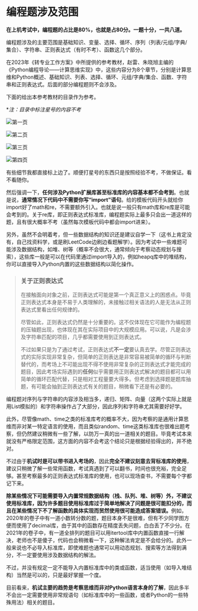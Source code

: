 # 编程题涉及范围

<b>在上机考试中，编程题的占比是80%，也就是占80分。一题十分，一共八道。</b>

编程题涉及的主要范围是基础知识、变量、选择、循环、序列（列表/元组/字典/集合）、字符串、正则表达式（有时不考）、函数这几个部分。

在2023年《转专业工作方案》中所提供的参考教材，赵雷、朱晓旭主编的《Python编程导论——计算思维实现》中，这些内容分为8个章节，分别是计算思维和Python概述、基础知识、列表、选择、循环、元组/字典/集合、函数、字符串和正则表达式。后面的部分编程题则不会涉及。

下面的给出本参考教材的目录作为参考。

**注：目录中标注星号的内容不考*

![第一页](https://pica.zhimg.com/80/v2-ccd6290db682931d5b3315533c5e7872_720w.jpeg)

![第二页](https://picx.zhimg.com/80/v2-fa72fa2f37978bb5a9658ef9166863e8_720w.jpeg)

![第三页](https://pica.zhimg.com/80/v2-bbcecf3377a1fba9486a6b12bcaac185_720w.jpeg)

![第四页](https://picx.zhimg.com/80/v2-b4eba25791e01af818481e6cf010b19f_720w.jpeg)

有些细节我都直接标上边了。顺便打星号的东西只是按照经验不考，不做保证。看不看随你。

然后强调一下，**任何涉及Python扩展库甚至标准库的内容基本都不会考到**。也就是说，**通常情况下代码中不需要你写“import”语句**。给的模板代码开头就给你import好了math和re，不需要额外引入。也就是说一般只有math库和re库是可能会考到的。关于re库，即正则表达式标准库，编程题实际上最多只会出一道这样的题，且有很大概率不考（虽然每次模板代码中都会import进来）。

另外，虽然不会明着考，但一些数据结构的知识还是建议自学一下（这书上肯定没有，自己找资料学，或是刷LeetCode边刷边看题解学）。因为考试中一些难题可能涉及数据结构，如堆、树等（概率不会很大，通常倾向于考察动态规划与搜索），这些库一般是可以在代码里通过import导入的，例如heapq库中的堆结构，你可以直接导入Python内置的这些数据结构以简化操作。

> ### 关于正则表达式
>
> 在接触面向对象之前，正则表达式可能是第一个真正意义上的困惑点。毕竟正则表达式本身是不易于人类理解的，未接触过相关语法的人是无法从正则表达式里看出任何规律的。
>
> 尽管如此，正则表达式仍然是十分重要的。这不仅体现在它可能作为编程题的压轴题出现，也体现在其在实际项目中的大规模应用。可以说，凡是会涉及字符串匹配的项目，几乎都需要使用到正则表达式。
>
> 不过如果只是为了通过考试，正则表达式**不一定**要认真去学。尽管正则表达式的实际实现非常复杂，但简单的正则表达是非常容易被简单的循环与判断替代的，而考场上不可能出现不得不使用非常复杂的正则表达式才能完成的题目，因此考场实际遇到的**任何**似乎需要用正则表达式解决的题目都可以用简单的循环匹配代替，只是相对工程量要大得多。但考虑到选择题是题库抽题，有可能会抽到正则表达式有关的题目，稍微看下还是有必要的。

编程题对序列与字符串的内容涉及相当多，递归、矩阵、向量（这两个实际上就是用List模拟的）和字符串操作占了大部分，因此序列和字符串尤其需要好好学。

此外，尽管像math、time之类的标准库考的概率不大，因为考察的是通用计算思维而非对某一特定语言的使用，而且类似random、time这类标准库也很难出题考察，但仍然建议稍微有一些了解，以防万一真的出一道相关的题目。毕竟考试本来就没有严格限定范围，这方面的内容不会考这个结论只是根据经验得出的，并不绝对。

不过由于**机试时是可以带书进入考场的**，因此**完全不建议刻意去背标准库的使用**，建议只稍微了解一些常用函数，考试真遇到了可以翻书，时间也很充裕，完全足够。甚至考察最多的正则表达式标准库的使用，也可以现场查书，不需要每个字都记下来。

<b>除某些情况下可能需要导入内置常规数据结构（栈、队列、堆、树等）外，不建议使用标准库，因为许多题目使用标准库过于简单地解决了问题是很可能扣分的，而且在某些情况下不了解函数的具体实现而贸然使用很可能造成答案错误。</b>例如，2020年的卷子中有一道小数转分数的题，题目本身不是很难，但有不少同学图方便而使用了decimal库，由于其中的函数存在精度丢失问题，白白丢了不少分。在2021年的卷子中，有一道全排列的题目可以用itertool库中内置函数直接一行解决，老师也不是傻子，代码也会稍微看一下，这种解法肯定是不会给分的。此外一般来说也不必导入标准库，即使难题也通常可以用动态规划、搜索等方法得到满分，不一定要使用涉及数据结构的解法。

不过，并没有规定一定不能导入内置标准库中的类或函数，适当使用（如导入堆结构）当然是可以的，只是最好掌握一个度。

目前看来，**机试主要的趋势是考察思维而非对Python语言本身的了解**，因此多半不会出一定需要使用非常规语句（如标准库中的一些函数，或者Python的一些特殊用法）相关的题目。